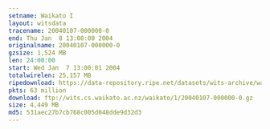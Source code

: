 ```yaml
---
setname: Waikato I
layout: witsdata
tracename: 20040107-000000-0
end: Thu Jan  8 13:00:00 2004
originalname: 20040107-000000-0
gzsize: 1,524 MB
len: 24:00:00
start: Wed Jan  7 13:00:01 2004
totalwirelen: 25,157 MB
ripedownload: https://data-repository.ripe.net/datasets/wits-archive/waikato/1/20040107-000000-0.gz
pkts: 63 million
download: ftp://wits.cs.waikato.ac.nz/waikato/1/20040107-000000-0.gz
size: 4,449 MB
md5: 531aec27b7cb768c005d048dde9d32d3
---
```

